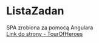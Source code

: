 # ListaZadan
SPA zrobiona za pomocą Angulara  
[Link do strony - TourOfHeroes](https://kkasztann.github.io/TourOfHeroes/)
